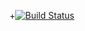 +[![Build Status](https://travis-ci.org/rozborsky/Test/builds/161354089)](https://travis-ci.org/rozborsky/Test)
